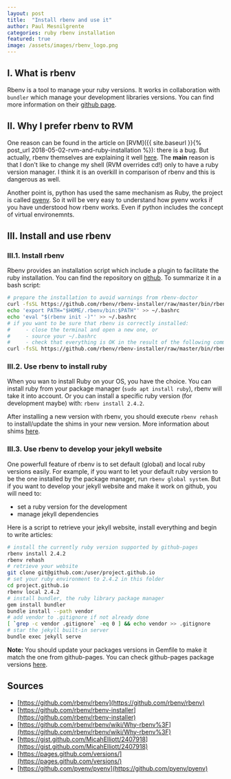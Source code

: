 ```yaml
---
layout: post
title:  "Install rbenv and use it"
author: Paul Mesnilgrente
categories: ruby rbenv installation
featured: true
image: /assets/images/rbenv_logo.png
---
```

## I. What is rbenv

Rbenv is a tool to manage your ruby versions. It works in collaboration with
`bundler` which manage your development libraries versions. You can find more
information on their [github
page](https://github.com/rbenv/rbenv). 

## II. Why I prefer rbenv to RVM

One reason can be found in the article on [RVM]({{ site.baseurl }}{% post_url
2018-05-02-rvm-and-ruby-installation %}): there is a bug. But actually, rbenv
themselves are explaining it well
[here](https://github.com/rbenv/rbenv/wiki/Why-rbenv%3F). The **main** reason is
that I don't like to change my shell (RVM overrides cd!) only to have a ruby
version manager. I think it is an overkill in comparison of rbenv and this is
dangerous as well.

Another point is, python has used the same mechanism as Ruby, the project is
called [pyenv](https://github.com/pyenv/pyenv). So it will be very easy to
understand how pyenv works if you have understood how rbenv works. Even if
python includes the concept of virtual environemnts.

## III. Install and use rbenv

### III.1. Install rbenv

Rbenv provides an installation script which include a plugin to facilitate the
ruby installation. You can find the repository on
[github](https://github.com/rbenv/rbenv-installer). To summarize it in a bash
script:

```bash
# prepare the installation to avoid warnings from rbenv-doctor
curl -fsSL https://github.com/rbenv/rbenv-installer/raw/master/bin/rbenv-installer | bash
echo 'export PATH="$HOME/.rbenv/bin:$PATH"' >> ~/.bashrc
echo 'eval "$(rbenv init -)"' >> ~/.bashrc
# if you want to be sure that rbenv is correctly installed:
#     - close the terminal and open a new one, or
#     - source your ~/.bashrc
#     - check that everything is OK in the result of the following command:
curl -fsSL https://github.com/rbenv/rbenv-installer/raw/master/bin/rbenv-doctor | bash
```

### III.2. Use rbenv to install ruby

When you wan to install Ruby on your OS, you have the choice. You can install
ruby from your package manager (`sudo apt install ruby`), rbenv will take it
into account. Or you can install a specific ruby version (for development
maybe) with: `rbenv install 2.4.2`.

After installing a new version with rbenv, you should execute `rbenv rehash` to
install/update the shims in your new version. More information about shims [here](https://github.com/rbenv/rbenv#understanding-shims).

### III.3. Use rbenv to develop your jekyll website

One powerfull feature of rbenv is to set default (global) and local ruby
versions easily. For example, if you want to let your default ruby version to
be the one installed by the package manager, run `rbenv global system`. But if
you want to develop your jekyll website and make it work on github, you will
need to:
- set a ruby version for the development
- manage jekyll dependencies

Here is a script to retrieve your jekyll website, install everything and begin
to write articles:

```bash
# install the currently ruby version supported by github-pages
rbenv install 2.4.2
rbenv rehash
# retrieve your website
git clone git@github.com:/user/project.github.io
# set your ruby environment to 2.4.2 in this folder
cd project.github.io
rbenv local 2.4.2
# install bundler, the ruby library package manager
gem install bundler
bundle install --path vendor
# add vendor to .gitignore if not already done
[ `grep -c vendor .gitignore` -eq 0 ] && echo vendor >> .gitignore
# star the jekyll built-in server
bundle exec jekyll serve
```

**Note:** You should update your packages versions in Gemfile to make it match
the one from github-pages. You can check github-pages package versions
[here](https://pages.github.com/versions/).

## Sources

- [https://github.com/rbenv/rbenv](https://github.com/rbenv/rbenv)
- [https://github.com/rbenv/rbenv-installer](https://github.com/rbenv/rbenv-installer)
- [https://github.com/rbenv/rbenv/wiki/Why-rbenv%3F](https://github.com/rbenv/rbenv/wiki/Why-rbenv%3F)
- [https://gist.github.com/MicahElliott/2407918](https://gist.github.com/MicahElliott/2407918)
- [https://pages.github.com/versions/](https://pages.github.com/versions/)
- [https://github.com/pyenv/pyenv](https://github.com/pyenv/pyenv)
